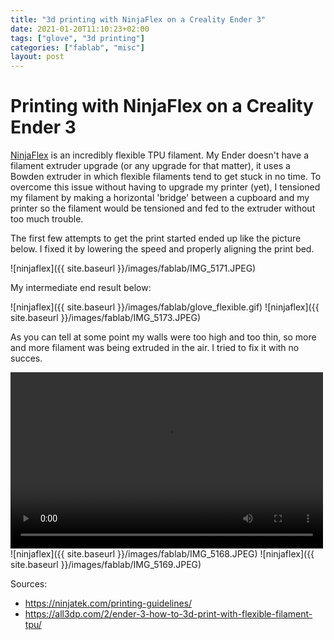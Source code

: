 ```yaml
---
title: "3d printing with NinjaFlex on a Creality Ender 3"
date: 2021-01-20T11:10:23+02:00
tags: ["glove", "3d printing"]
categories: ["fablab", "misc"]
layout: post
---
```


# Printing with NinjaFlex on a Creality Ender 3
[NinjaFlex](https://ninjatek.com/ninjaflex/) is an incredibly flexible TPU filament. My Ender doesn't have a filament extruder upgrade (or any upgrade for that matter), it uses a Bowden extruder in which flexible filaments tend to get stuck in no time. To overcome this issue without having to upgrade my printer (yet), I tensioned my filament by making a horizontal 'bridge' between a cupboard and my printer so the filament would be tensioned and fed to the extruder without too much trouble. 

The first few attempts to get the print started ended up like the picture below. I fixed it by lowering the speed and properly aligning the print bed.

![ninjaflex]({{ site.baseurl }}/images/fablab/IMG_5171.JPEG)

My intermediate end result below:

<div markdown="1" class="row-2">
![ninjaflex]({{ site.baseurl }}/images/fablab/glove_flexible.gif)
![ninjaflex]({{ site.baseurl }}/images/fablab/IMG_5173.JPEG)
</div>

As you can tell at some point my walls were too high and too thin, so more and more filament was being extruded in the air. I tried to fix it with no succes.

<video width="500" height="282" controls>
  <source src="{{ site.baseurl }}/images/fablab/IMG_0382.mp4" type="video/mp4">
</video>


<div markdown="1" class="row-2">
![ninjaflex]({{ site.baseurl }}/images/fablab/IMG_5168.JPEG)
![ninjaflex]({{ site.baseurl }}/images/fablab/IMG_5169.JPEG)
</div>


Sources: 
- <https://ninjatek.com/printing-guidelines/>
- <https://all3dp.com/2/ender-3-how-to-3d-print-with-flexible-filament-tpu/>

